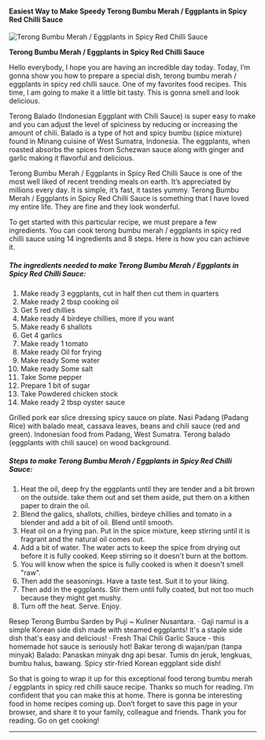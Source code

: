             

#### Easiest Way to Make Speedy Terong Bumbu Merah / Eggplants in Spicy Red Chilli Sauce

![Terong Bumbu Merah / Eggplants in Spicy Red Chilli Sauce](https://img-global.cpcdn.com/recipes/9ac54d817ee9c381/751x532cq70/terong-bumbu-merah-eggplants-in-spicy-red-chilli-sauce-recipe-main-photo.jpg)

**Terong Bumbu Merah / Eggplants in Spicy Red Chilli Sauce**

Hello everybody, I hope you are having an incredible day today. Today, I’m gonna show you how to prepare a special dish, terong bumbu merah / eggplants in spicy red chilli sauce. One of my favorites food recipes. This time, I am going to make it a little bit tasty. This is gonna smell and look delicious.

Terong Balado (Indonesian Eggplant with Chili Sauce) is super easy to make and you can adjust the level of spiciness by reducing or increasing the amount of chili. Balado is a type of hot and spicy bumbu (spice mixture) found in Minang cuisine of West Sumatra, Indonesia. The eggplants, when roasted absorbs the spices from Schezwan sauce along with ginger and garlic making it flavorful and delicious.

Terong Bumbu Merah / Eggplants in Spicy Red Chilli Sauce is one of the most well liked of recent trending meals on earth. It’s appreciated by millions every day. It is simple, it’s fast, it tastes yummy. Terong Bumbu Merah / Eggplants in Spicy Red Chilli Sauce is something that I have loved my entire life. They are fine and they look wonderful.

To get started with this particular recipe, we must prepare a few ingredients. You can cook terong bumbu merah / eggplants in spicy red chilli sauce using 14 ingredients and 8 steps. Here is how you can achieve it.

##### The ingredients needed to make Terong Bumbu Merah / Eggplants in Spicy Red Chilli Sauce:

1.  Make ready 3 eggplants, cut in half then cut them in quarters
2.  Make ready 2 tbsp cooking oil
3.  Get 5 red chillies
4.  Make ready 4 birdeye chillies, more if you want
5.  Make ready 6 shallots
6.  Get 4 garlics
7.  Make ready 1 tomato
8.  Make ready Oil for frying
9.  Make ready Some water
10.  Make ready Some salt
11.  Take Some pepper
12.  Prepare 1 bit of sugar
13.  Take Powdered chicken stock
14.  Make ready 2 tbsp oyster sauce

Grilled pork ear slice dressing spicy sauce on plate. Nasi Padang (Padang Rice) with balado meat, cassava leaves, beans and chili sauce (red and green). Indonesian food from Padang, West Sumatra. Terong balado (eggplants with chili sauce) on wood background.

##### Steps to make Terong Bumbu Merah / Eggplants in Spicy Red Chilli Sauce:

1.  Heat the oil, deep fry the eggplants until they are tender and a bit brown on the outside. take them out and set them aside, put them on a kithen paper to drain the oil.
2.  Blend the galics, shallots, chillies, birdeye chillies and tomato in a blender and add a bit of oil. Blend until smooth.
3.  Heat oil on a frying pan. Put in the spice mixture, keep stirring until it is fragrant and the natural oil comes out.
4.  Add a bit of water. The water acts to keep the spice from drying out before it is fully cooked. Keep stirring so it doesn't burn at the bottom.
5.  You will know when the spice is fully cooked is when it doesn't smell "raw".
6.  Then add the seasonings. Have a taste test. Suit it to your liking.
7.  Then add in the eggplants. Stir them until fully coated, but not too much because they might get mushy.
8.  Turn off the heat. Serve. Enjoy.

Resep Terong Bumbu Sarden by Puji ~ Kuliner Nusantara. · Gaji namul is a simple Korean side dish made with steamed eggplants! It's a staple side dish that's easy and delicious! · Fresh Thai Chili Garlic Sauce - this homemade hot sauce is seriously hot! Bakar terong di wajan/pan (tanpa minyak) Balado: Panaskan minyak dng api besar. Tumis dn jeruk, lengkuas, bumbu halus, bawang. Spicy stir-fried Korean eggplant side dish!

So that is going to wrap it up for this exceptional food terong bumbu merah / eggplants in spicy red chilli sauce recipe. Thanks so much for reading. I’m confident that you can make this at home. There is gonna be interesting food in home recipes coming up. Don’t forget to save this page in your browser, and share it to your family, colleague and friends. Thank you for reading. Go on get cooking!

* * *